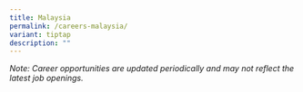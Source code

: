 ```yaml
---
title: Malaysia
permalink: /careers-malaysia/
variant: tiptap
description: ""
---
```

<p><em>Note: Career opportunities are updated periodically and may not reflect the latest job openings.</em></p><p></p>